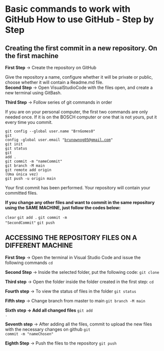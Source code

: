 # Basic commands to work with GitHub How to use GitHub - Step by Step

## Creating the first commit in a new repository. On the first machine

<strong>First Step</strong> → Create the repository on GitHub

Give the repository a name, configure whether it will be private or public, choose whether it will contain a Readme.md file.
<br>
<strong>Second Step</strong> → Open VisualStudioCode with the files open, and create a new terminal using GitBash.

<strong>Third Step</strong> → Follow series of git commands in order

If you are on your personal computer, the first two commands are only needed once. If it is on the BOSCH computer or one that is not yours, put it every time you commit.

<code>git config --global user.name "BrnGomes0"</code>
<br>
<code>git config -global user.email "brunownog05@gmail.com"</code>
<br>
<code>git init</code>
<br>
<code>git status</code>
<br>
<code>git add .</code>
<br>
<code>git commit -m "nameCommit" </code>
<br>
<code>git branch -M main</code>
<br>
<code>git remote add origin <link> (Uma única vez)</code>
<br>
<code>git push -u origin main</code>
<br>

Your first commit has been performed. Your repository will contain your committed files. 

<strong>If you change any other files and want to commit in the same repository using the SAME MACHINE, just follow the codes below:</strong>

<code>clear</code>
<code>git add .</code>
<code>git commit -m "SecondCommit"</code>
<code>git push</code> 

## ACCESSING THE REPOSITORY FILES ON A DIFFERENT MACHINE

<strong>First Step</strong> → Open the terminal in Visual Studio Code and issue the following commands
<code>cd <nameFile> </code>

<strong>Second Step</strong>  → Inside the selected folder, put the following code:
<code>git clone <LinkRepositoryAlreadyCreated></code>

<strong>Third step</strong> → Open the folder inside the folder created in the first step:
<code>cd <nameFile></code>

<strong>Fourth step</strong> → To view the status of files in the folder
<code>git status</code>

<strong>Fifth step</strong> → Change branch from master to main
<code>git branch -M main</code>

<strong>Sixth step → Add all changed files</strong>
<code>git add .</code>

<strong>Seventh step</strong> → After adding all the files, commit to upload the new files with the necessary changes on github
<code>git commit -m "nameChosen"</code>

<strong>Eighth Step</strong> → Push the files to the repository
<code>git push</code>
